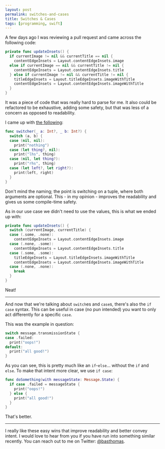 ```yaml
---
layout: post
permalink: switches-and-cases
title: Switches & Cases
tags: [programming, swift]
---
```


A few days ago I was reviewing a pull request and came across the following code:

```swift
private func updateInsets() {
  if currentImage != nil && currentTitle == nil {
    contentEdgeInsets = Layout.contentEdgeInsets.image
  else if currentImage == nil && currentTitle != nil {
    contentEdgeInsets = Layout.contentEdgeInsets.title
  } else if currentImage != nil && currentTitle != nil {
    titleEdgeInsets = Layout.titleEdgeInsets.imageWithTitle
    contentEdgeInsets = Layout.contentEdgeInsets.imageWithTitle
  }
}
```

It was a piece of code that was really hard to parse for me. It also could be refactored to be exhaustive, adding some safety, but that was less of a concern as opposed to readability.

<!--more-->

I came up with [the following](https://gist.github.com/BasThomas/d9f535ac48e72c215048a95c712ded07):

```swift
func switcher(_ a: Int?, _ b: Int?) {
  switch (a, b) {
  case (nil, nil):
    print("nothing")
  case (let thing?, nil):
    print("lhs", thing)
  case (nil, let thing?):
    print("rhs", thing)
  case (let left?, let right?):
    print(left, right)
  }
}
```

Don't mind the naming; the point is switching on a tuple, where both arguments are optional. This - in my opinion - improves the readability and gives us some compile-time safety.

As in our use case we didn't need to use the values, this is what we ended up with:

```swift
private func updateInsets() {
  switch (currentImage, currentTitle) {
  case (.some, .none):
    contentEdgeInsets = Layout.contentEdgeInsets.image
  case (.none, .some):
    contentEdgeInsets = Layout.contentEdgeInsets.title
  case (.some, .some):
    titleEdgeInsets = Layout.titleEdgeInsets.imageWithTitle
    contentEdgeInsets = Layout.contentEdgeInsets.imageWithTitle
  case (.none, .none):
    break
  }
}
```

Neat!

---

And now that we're talking about `switch`es and `case`s, there's also the `if case` syntax. This can be useful in case (no pun intended) you want to only act differently for a specific `case`.

This was the example in question:

```swift
switch message.transmissionState {
case .failed:
  print("oops!")
default:
  print("all good!")
}
```

As you can see, this is pretty much like an `if`-`else`... without the `if` and `else`. To make that intent more clear, we use `if case`:

```swift
func doSomething(with messageState: Message.State) {
  if case .failed = messageState {
    print("oops!")
  } else {
    print("all good!")
  }
}
```

That's better.

---

I really like these easy wins that improve readability and better convey intent. I would love to hear from you if you have run into something similar recently. You can reach out to me on Twitter: [@basthomas](https://twitter.com/basthomas).
